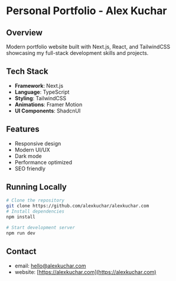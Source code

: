 # Personal Portfolio - Alex Kuchar

## Overview

Modern portfolio website built with Next.js, React, and TailwindCSS showcasing my full-stack development skills and projects.

## Tech Stack

- **Framework**: Next.js
- **Language**: TypeScript
- **Styling**: TailwindCSS
- **Animations**: Framer Motion
- **UI Components**: ShadcnUI

## Features

- Responsive design
- Modern UI/UX
- Dark mode
- Performance optimized
- SEO friendly

## Running Locally

```bash
# Clone the repository
git clone https://github.com/alexkuchar/alexkuchar.com
# Install dependencies
npm install

# Start development server
npm run dev
```

## Contact

- email: [hello@alexkuchar.com](mailto:hello@alexkuchar.com)
- website: [https://alexkuchar.com](https://alexkuchar.com)
